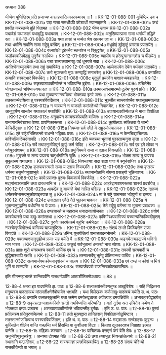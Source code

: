 अध्यायः 088

भीष्मेण युधिष्ठिरम् प्रति प्रजाभ्यः करग्रहणादिप्रकारकथनम् ॥ 1 ॥
KK-12-01-088-001	युधिष्ठिर उवाच 
KK-12-01-088-001a	यदा राजा समर्थोऽपि कोशार्थी स्यान्महामते ।
KK-12-01-088-001c	कथं प्रवर्तेत करस्तन्मे ब्रूहि पितामह ॥
KK-12-01-088-002	भीष्म उवाच 
KK-12-01-088-002a	यथादेशं यथाकालं यथाबुद्धि यथाबलम् ।
KK-12-01-088-002c	अनुशिष्यात्प्रजा राजा धर्मार्थी तद्धिते रतः ॥
KK-12-01-088-003a	यथा तासां च मन्येत श्रेय आत्मन एव च ।
KK-12-01-088-003c	तथा धर्माणि सर्वाणि राजा राष्ट्रेषु वर्तयेत् ॥
KK-12-01-088-004a	मधुदोहं दुहेद्राष्ट्रं भ्रमरान्न प्रपातयेत् ।
KK-12-01-088-004c	वत्सापेक्षी दुहेच्चैव स्तनांश्च न विकुट्टयेत् ॥
KK-12-01-088-005a	जलौकावत्पिबेद्राष्ट्रं मृदुनैव नराधिपः ।
KK-12-01-088-005c	व्याघ्रीव च हरेत्पुत्रान्सन्दशेन्न च पीडयेत् ॥
KK-12-01-088-006a	यथा शल्यकवानाखुः पदं धूनयते सदा ।
KK-12-01-088-006c	अतीक्ष्णेनाभ्युपायेन तथा राष्ट्रं समापिबेत् ॥
KK-12-01-088-007a	अल्पेनाल्पेन देयेन वर्धमानं प्रदापयेत् ।
KK-12-01-088-007c	ततो भूयस्ततो भूयः क्रमवृद्धिं समाचरेत् ॥
KK-12-01-088-008a	दमयन्निव दम्यानि शश्वद्भारं विवर्धयेत् ।
KK-12-01-088-008c	मृदुपूर्वं प्रयत्नेन पाशानभ्यवहारयेत् ॥
KK-12-01-088-009a	सकृत्पाशावकीर्णास्ते न भविष्यन्ति दुर्दमाः ।
KK-12-01-088-009c	उचितेनैव भोक्तव्यास्ते भविष्यन्त्ययत्नतः ॥
KK-12-01-088-010a	तस्मात्सर्वसमारम्भो दुर्लभः पुरुषं प्रति ।
KK-12-01-088-010c	यथा मुख्यान्सान्त्वयित्वा भोक्तव्या इतरे जनाः ॥
KK-12-01-088-011a	ततस्तान्भेदयित्वा तु परस्परविवक्षितान् ।
KK-12-01-088-011c	भुञ्जीत सान्त्वयंश्चैव यथासुखमयत्नतः ॥
KK-12-01-088-012a	न चास्थाने न चाकाले करांस्तेभ्यो निपातयेत् ।
KK-12-01-088-012c	आनुपूर्व्येण सान्त्वेन यथाकालं यथाविधि ॥
KK-12-01-088-013a	उपायान्प्रब्रवीम्येतान्न मे माया विवक्षिता ।
KK-12-01-088-013c	अनुपायेन दमयन्प्रकोपयति वाजिनः ॥
KK-12-01-088-014a	पानागारनिवेशाश्च वेश्याः प्रापणिकास्तथा ।
KK-12-01-088-014c	कुशीलवाः सकितवा ये चान्ये केचिदीदृशाः ॥
KK-12-01-088-015a	नियम्याः सर्व एवैते ये राष्ट्रस्योपघातकाः ।
KK-12-01-088-015c	एते राष्ट्रेऽभितिष्ठन्तो बाधन्ते भद्रिकाः प्रजाः ॥
KK-12-01-088-016a	न केनचिद्याचितव्यः कश्चित्किञ्चिदनापदि ।
KK-12-01-088-016c	इति व्यवस्था भूतानां पुरस्तान्मनुना कृता ॥
KK-12-01-088-017a	सर्वे तथाऽनुजीवेयुर्न कुर्युः कर्म चेदिह ।
KK-12-01-088-017c	सर्व एव इमे लोका न भवेयुरसंशयम् ॥
KK-12-01-088-018a	प्रभुर्नियमने राजा य एतान्न नियच्छति ।
KK-12-01-088-018c	भुङ्क्ते स तस्य पापस्य चतुर्भागमिति श्रुतिः ॥
KK-12-01-088-019a	भोक्ता तस्य तु पापस्य सुकृतस्य यथातथा ।
KK-12-01-088-019c	नियन्तव्याः सदा राज्ञा पापा ये स्युर्नराधिप ॥
KK-12-01-088-020a	कृतपापस्त्वसौ राजा य एतान्न नियच्छति ।
KK-12-01-088-020c	तथा कृतस्य धर्मस्य चतुर्भागमुपाश्नुते ।
KK-12-01-088-021a	स्थानान्येतानि संयम्य प्रसङ्गो भूतिनाशनः ।
KK-12-01-088-021c	कामे प्रसक्तः पुरुषः किमकार्यं विवर्जयेत् ॥
KK-12-01-088-022a	मद्यमांसपरस्वानि तथा दारधनानि च ।
KK-12-01-088-022c	आहरेद्रागवशगस्तथा शास्त्रं प्रदर्शयेत् ॥
KK-12-01-088-023a	आपद्येव तु याचन्ते येषां नास्ति परिग्रहः ।
KK-12-01-088-023c	दातव्यं धर्मतस्तेभ्यस्त्वनुक्रोशाद्भयान्न तु ॥
KK-12-01-088-024a	मा ते राष्ट्रे याचनका भवेयुर्मा च दस्यवः ।
KK-12-01-088-024c	उपादातार एवैते नैते भूतस्य भावकाः ॥
KK-12-01-088-025a	ये भूतान्यनुगृह्णन्ति वर्धयन्ति च ये प्रजाः ।
KK-12-01-088-025c	तेते राष्ट्रेषु वर्तन्तां मा भूतानां प्रबाधकाः ॥
KK-12-01-088-026a	दण्ड्यास्ते च महाराज धनादानप्रयोजकाः ।
KK-12-01-088-026c	प्रयोगं कारयेथास्ते यथा दद्युः करांस्तथा ॥
KK-12-01-088-027a	कृषिगोरक्ष्यवाणिज्यं यच्चान्यत्किञ्चिदीदृशम् ।
KK-12-01-088-027c	पुरुषैः कारयेत्कर्म बहुभिः कर्मभेदतः ॥
KK-12-01-088-028a	नरश्चेत्कृषिगोरक्ष्यं वाणिज्यं चाप्यनुष्ठितः ।
KK-12-01-088-028c	संशयं लभते किञ्चित्तेन राजा विगर्ह्यते ॥
KK-12-01-088-029a	धनिनः पूजयेन्नित्यं पानाच्छादनभोजनैः ।
KK-12-01-088-029c	वक्तव्याश्चानुगृह्णीध्वं प्रजाः सह मयेति वै ॥
KK-12-01-088-030a	अङ्गमेतन्महद्राज्ये धनिनो नाम भारत ।
KK-12-01-088-030c	ककुदं सर्वभूतानां धनस्थो नात्र संशयः ॥
KK-12-01-088-031a	प्राज्ञः शूरो धनस्थश्च स्वामी धार्मिक एव च ।
KK-12-01-088-031c	तपस्वी सत्यवादी च बुद्धिमांश्चापि रक्षति ॥
KK-12-01-088-032a	तस्मात्सर्वेषु भूतेषु प्रीतिमान्भव पार्थिव ।
KK-12-01-088-032c	सत्यमार्जवमक्रोधमानृशंस्यं च पालय ॥
KK-12-01-088-033a	एवं दण्डं च कोशं च मित्रं भूमिं च लप्स्यसि ।
KK-12-01-088-033c	सत्यार्जवपरो राजन्मित्रकोशबलान्वितः ॥ 

इति श्रीमन्महाभारते शान्तिपर्वणि राजधर्मपर्वणि अष्टाशीतितमोऽध्यायः ॥ 88 ॥

12-88-4 भ्रमरा इव पादपमिति झ. पाठः ॥ 12-88-6 शल्यकवांस्तीक्ष्णतुण्ड आखुविशेषः । सहि निद्रितस्य मनुष्यस्य पादतलस्थं मांसमतीक्ष्णेनैवोपायेन भक्षयति । यथा विलेखकः कर्णमाखुः पादत्वचं यथेति ड. थ. पाठः ॥ 12-88-8 दम्यानि वत्सतरकुलानि यथा क्रमेण दमयेत्तद्वत्प्रजा अपीत्याह दमयन्निवेति । अभ्यवहारयेद्वाहयेत् ॥ 12-88-9 सकृत्सद्यः पाशावकीर्णाः सन्तो नभविष्यन्ति मरिष्यन्ति । यतो दुर्दमा अत उचितेन क्रमेण ते भोक्तव्या दम्याः प्रजाश्च । असत्पाशावकीर्णास्ते भविष्यन्तीह दुर्मदाः । इति ड. थ. पाठः ॥ 12-88-10 पुरुषं प्रतीत्यस्य प्रतिपुरुषमित्यर्थः ॥ 12-88-11 ततो मुख्यद्वारा तानितरान् विवक्षितान्वोढुमिष्टान् । ततस्तान्भोजयित्वाथ परस्परविवर्जितान् । इति थ. द. पाठः ॥ 12-88-14 मद्यशालाः सन्देशहराः कुट्टन्यः । कुत्सितेन शीलेन वान्ति गच्छन्ति धर्मं हिंसन्ति वा कुशीलवा विटाः । कितवा द्यूतकाराश्च निग्राह्या इत्याह पानेति ॥ 12-88-15 भद्रिकाः कल्याणः ॥ 12-88-16 याचितव्यः दत्तमृणं करं वेति शेषः ॥ 12-88-17 अनुजीवेयुरनुसरेयुः । अन्यथा दोषमाह नेति ॥ 12-88-20 तथा तथाभूतः नियच्छन्नित्यर्थः ॥ 12-88-21 स्थानानि मद्यादीनाम् ॥ 12-88-22 शास्त्रमाज्ञां प्रदर्शयेत्प्रवर्तयेत् ॥ 12-88-28 संशयं चोरेभ्यो राजकीयेभ्यो वा भयात् ॥
